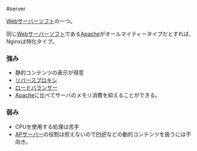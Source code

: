 #server 

[Webサーバーソフト](Webサーバーソフト.md)の一つ。

同じ[Webサーバーソフト](Webサーバーソフト.md)である[Apache](Apache.md)がオールマイティータイプだとすれば、Nginxは特化タイプ。

### 強み
- 静的コンテンツの表示が得意
- [リバースプロキシ](リバースプロキシ.md)
- [ロードバランサー](ロードバランサー.md)
- [Apache](Apache.md)に比べてサーバのメモリ消費を抑えることができる。

### 弱み
- CPUを使用する処理は苦手
- [APサーバー](APサーバー.md)の役割は担えないので[PHP](PHP.md)などの動的コンテンツを扱うには不向き。